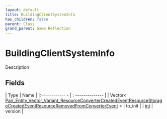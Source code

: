 ```yaml
---
layout: default
title: BuildingClientSystemInfo
has_children: false
parent: Class
grand_parent: Game Reflection
---
```

# BuildingClientSystemInfo
Description 

## Fields
| Type | Name |
|:------------ - | : -------------- |
| Vector< [Pair_Entity_Vector_Variant_ResourceConverterCreatedEventResourceStorageCreatedEventResourceRemovedFromConverterEvent](game-reflection/classes/pair__entity__vector__variant__resource_converter_created_event_resource_storage_created_event_resource_removed_from_converter_event.md) > | to_init |
| [int](game-reflection/enums/int.md) | version |
